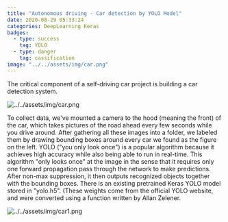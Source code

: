 ```yaml
---
title: "Autonomous driving - Car detection by YOLO Model"
date: 2020-08-29 05:33:24
categories: DeepLearning Keras
badges:
  - type: success
    tag: YOLO
  - type: danger
    tag: cassification
image: "../../assets/img/car.png"
---
```


The critical component of a self-driving car project is building a car detection system.

<!--more-->

![../../assets/img/car.png](../../assets/img/car.png)

To collect data, we've mounted a camera to the hood (meaning the front) of the car, which takes pictures of the road ahead every few seconds while you drive around. After gathering all these images into a folder, we labeled them by drawing bounding boxes around every car we found as the figure on the left.
YOLO ("you only look once") is a popular algorithm because it achieves high accuracy while also being able to run in real-time. This algorithm "only looks once" at the image in the sense that it requires only one forward propagation pass through the network to make predictions. After non-max suppression, it then outputs recognized objects together with the bounding boxes.
There is an existing pretrained Keras YOLO model stored in "yolo.h5". (These weights come from the official YOLO website, and were converted using a function written by Allan Zelener.

![../../assets/img/car1.png](../../assets/img/car1.png)
